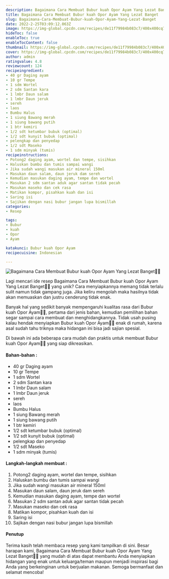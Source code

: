 ```yaml
---
description: Bagaimana Cara Membuat Bubur kuah Opor Ayam Yang Lezat Banget"
title: Bagaimana Cara Membuat Bubur kuah Opor Ayam Yang Lezat Banget
slug: Bagaimana-Cara-Membuat-Bubur-kuah-Opor-Ayam-Yang-Lezat-Banget
date: 2022-2-25T03:09:12.063Z
image: https://img-global.cpcdn.com/recipes/de11f79984b083c7/400x400cq70/photo.jpg
hideToc: false
enableToc: true
enableTocContent: false
thumbnail: https://img-global.cpcdn.com/recipes/de11f79984b083c7/400x400cq70/photo.jpg
cover: https://img-global.cpcdn.com/recipes/de11f79984b083c7/400x400cq70/photo.jpg
author: admin
ratingvalue: 4.8
reviewcount: 124
recipeingredient:
- 40 gr Daging ayam
- 10 gr Tempe
- 1 sdm Wortel
- 2 sdm Santan kara
- 1 lmbr Daun salam
- 1 lmbr Daun jeruk
- sereh
- laos
- Bumbu Halus
- 1 siung Bawang merah
- 1 siung bawang putih
- 1 btr kemiri
- 1/2 sdt ketumbar bubuk (optimal)
- 1/2 sdt kunyit bubuk (optimal)
- pelengkap dan penyedap
- 1/2 sdt Maseko
- 1 sdm minyak (tumis)
recipeinstructions:
- Potong2 daging ayam, wortel dan tempe, sisihkan
- Haluskan bumbu dan tumis sampai wangi
- Jika sudah wangi masukan air mineral 150ml
- Masukan daun salam, daun jeruk dam sereh
- Kemudian masukan daging ayam, tempe dan wortel
- Masukan 2 sdm santan aduk agar santan tidak pecah
- Masukan maseko dan cek rasa
- Matikan kompor, pisahkan kuah dan isi
- Saring isi
- Sajikan dengan nasi bubur jangan lupa bismillah
categories:
- Resep

tags:
- Bubur
- kuah
- Opor
- Ayam

katakunci: Bubur kuah Opor Ayam
recipecuisine: Indonesian

---
```


![Bagaimana Cara Membuat Bubur kuah Opor Ayam Yang Lezat Banget👩‍🍳](https://img-global.cpcdn.com/recipes/de11f79984b083c7/400x400cq70/photo.jpg)

Lagi mencari ide resep Bagaimana Cara Membuat Bubur kuah Opor Ayam Yang Lezat Banget👩‍🍳 yang unik? Cara menyiapkannya memang tidak terlalu sulit namun tidak gampang juga. Jika keliru mengolah maka hasilnya tidak akan memuaskan dan justru cenderung tidak enak.

Banyak hal yang sedikit banyak mempengaruhi kualitas rasa dari Bubur kuah Opor Ayam👩‍🍳, pertama dari jenis bahan, kemudian pemilihan bahan segar sampai cara membuat dan menghidangkannya. Tidak usah pusing kalau hendak menyiapkan Bubur kuah Opor Ayam👩‍🍳 enak di rumah, karena asal sudah tahu triknya maka hidangan ini bisa jadi sajian spesial.

Di bawah ini ada beberapa cara mudah dan praktis untuk membuat Bubur kuah Opor Ayam👩‍🍳 yang siap dikreasikan.

<!--inarticleads1-->

#### Bahan-bahan :

- 40 gr Daging ayam
- 10 gr Tempe
- 1 sdm Wortel
- 2 sdm Santan kara
- 1 lmbr Daun salam
- 1 lmbr Daun jeruk
- sereh
- laos
- Bumbu Halus
- 1 siung Bawang merah
- 1 siung bawang putih
- 1 btr kemiri
- 1/2 sdt ketumbar bubuk (optimal)
- 1/2 sdt kunyit bubuk (optimal)
- pelengkap dan penyedap
- 1/2 sdt Maseko
- 1 sdm minyak (tumis)

<!--inarticleads2-->

#### Langkah-langkah membuat :

1. Potong2 daging ayam, wortel dan tempe, sisihkan
1. Haluskan bumbu dan tumis sampai wangi
1. Jika sudah wangi masukan air mineral 150ml
1. Masukan daun salam, daun jeruk dam sereh
1. Kemudian masukan daging ayam, tempe dan wortel
1. Masukan 2 sdm santan aduk agar santan tidak pecah
1. Masukan maseko dan cek rasa
1. Matikan kompor, pisahkan kuah dan isi
1. Saring isi
1. Sajikan dengan nasi bubur jangan lupa bismillah

#### Penutup

Terima kasih telah membaca resep yang kami tampilkan di sini. Besar harapan kami, Bagaimana Cara Membuat Bubur kuah Opor Ayam Yang Lezat Banget👩‍🍳 yang mudah di atas dapat membantu Anda menyiapkan hidangan yang enak untuk keluarga/teman maupun menjadi inspirasi bagi Anda yang berkeinginan untuk berjualan makanan. Semoga bermanfaat dan selamat mencoba!